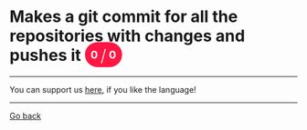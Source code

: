 # Makes a git commit for all the repositories with changes and pushes it <span style="background-color: #FF1744; color: #FFFFFF; padding: 10px; border-radius: 100px; font-size: 19.2px; vertical-align: top;">0 <span style="font-size: 28.799999999999997px; vertical-align: middle; font-weight: 300;">/</span> 0</span>


_____
You can support us [here](https://www.buymeacoffee.com/hurx), if you like the language!
_____
[Go back](../readme.md#0)
